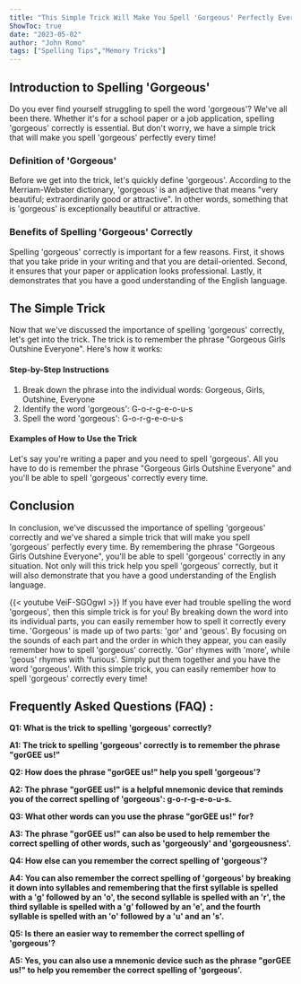 ```yaml
---
title: "This Simple Trick Will Make You Spell 'Gorgeous' Perfectly Every Time!"
ShowToc: true 
date: "2023-05-02"
author: "John Romo" 
tags: ["Spelling Tips","Memory Tricks"]
---
```

## Introduction to Spelling 'Gorgeous'

Do you ever find yourself struggling to spell the word 'gorgeous'? We've all been there. Whether it's for a school paper or a job application, spelling 'gorgeous' correctly is essential. But don't worry, we have a simple trick that will make you spell 'gorgeous' perfectly every time! 

### Definition of 'Gorgeous'

Before we get into the trick, let's quickly define 'gorgeous'. According to the Merriam-Webster dictionary, 'gorgeous' is an adjective that means "very beautiful; extraordinarily good or attractive". In other words, something that is 'gorgeous' is exceptionally beautiful or attractive. 

### Benefits of Spelling 'Gorgeous' Correctly

Spelling 'gorgeous' correctly is important for a few reasons. First, it shows that you take pride in your writing and that you are detail-oriented. Second, it ensures that your paper or application looks professional. Lastly, it demonstrates that you have a good understanding of the English language. 

## The Simple Trick

Now that we've discussed the importance of spelling 'gorgeous' correctly, let's get into the trick. The trick is to remember the phrase "Gorgeous Girls Outshine Everyone". Here's how it works:

#### Step-by-Step Instructions 

1. Break down the phrase into the individual words: Gorgeous, Girls, Outshine, Everyone
2. Identify the word 'gorgeous': G-o-r-g-e-o-u-s
3. Spell the word 'gorgeous': G-o-r-g-e-o-u-s

#### Examples of How to Use the Trick 

Let's say you're writing a paper and you need to spell 'gorgeous'. All you have to do is remember the phrase "Gorgeous Girls Outshine Everyone" and you'll be able to spell 'gorgeous' correctly every time. 

## Conclusion

In conclusion, we've discussed the importance of spelling 'gorgeous' correctly and we've shared a simple trick that will make you spell 'gorgeous' perfectly every time. By remembering the phrase "Gorgeous Girls Outshine Everyone", you'll be able to spell 'gorgeous' correctly in any situation. Not only will this trick help you spell 'gorgeous' correctly, but it will also demonstrate that you have a good understanding of the English language.

{{< youtube VeiF-SGOgwI >}} 
If you have ever had trouble spelling the word 'gorgeous', then this simple trick is for you! By breaking down the word into its individual parts, you can easily remember how to spell it correctly every time. 'Gorgeous' is made up of two parts: 'gor' and 'geous'. By focusing on the sounds of each part and the order in which they appear, you can easily remember how to spell 'gorgeous' correctly. 'Gor' rhymes with 'more', while 'geous' rhymes with 'furious'. Simply put them together and you have the word 'gorgeous'. With this simple trick, you can easily remember how to spell 'gorgeous' correctly every time!

## Frequently Asked Questions (FAQ) :
**Q1: What is the trick to spelling 'gorgeous' correctly?**

**A1: The trick to spelling 'gorgeous' correctly is to remember the phrase "gorGEE us!"**

**Q2: How does the phrase "gorGEE us!" help you spell 'gorgeous'?**

**A2: The phrase "gorGEE us!" is a helpful mnemonic device that reminds you of the correct spelling of 'gorgeous': g-o-r-g-e-o-u-s.**

**Q3: What other words can you use the phrase "gorGEE us!" for?**

**A3: The phrase "gorGEE us!" can also be used to help remember the correct spelling of other words, such as 'gorgeously' and 'gorgeousness'.**

**Q4: How else can you remember the correct spelling of 'gorgeous'?**

**A4: You can also remember the correct spelling of 'gorgeous' by breaking it down into syllables and remembering that the first syllable is spelled with a 'g' followed by an 'o', the second syllable is spelled with an 'r', the third syllable is spelled with a 'g' followed by an 'e', and the fourth syllable is spelled with an 'o' followed by a 'u' and an 's'.**

**Q5: Is there an easier way to remember the correct spelling of 'gorgeous'?**

**A5: Yes, you can also use a mnemonic device such as the phrase "gorGEE us!" to help you remember the correct spelling of 'gorgeous'.**





